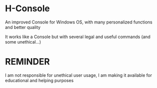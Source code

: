 # H-Console

An improved Console for Windows OS, with many personalized functions and better quality

It works like a Console but with several legal and useful commands (and some unethical...)

# REMINDER

I am not responsible for unethical user usage, I am making it available for educational and helping purposes
